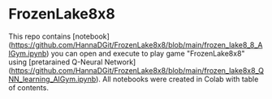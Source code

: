 # FrozenLake8x8

This repo contains [notebook] (https://github.com/HannaDGit/FrozenLake8x8/blob/main/frozen_lake8_8_AIGym.ipynb) you can open and execute to play game "FrozenLake8x8" using [pretarained Q-Neural Network] (https://github.com/HannaDGit/FrozenLake8x8/blob/main/frozen_lake8x8_QNN_learning_AIGym.ipynb). 
All notebooks were created in Colab with table of contents.
